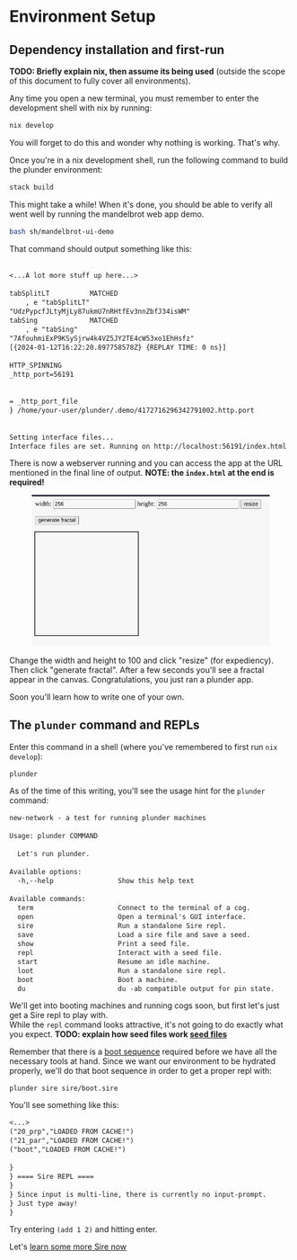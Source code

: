 # Environment Setup

## Dependency installation and first-run

**TODO: Briefly explain nix, then assume its being used** (outside the scope of this document to fully cover all environments).

Any time you open a new terminal, you must remember to enter the development shell with nix by running:

```bash
nix develop
```

You will forget to do this and wonder why nothing is working. That's why.

Once you're in a nix development shell, run the following command to build the plunder environment:

```bash
stack build
```

This might take a while! When it's done, you should be able to verify all went well by running the mandelbrot web app demo.

```bash
bash sh/mandelbrot-ui-demo
```

That command should output something like this:

```

<...A lot more stuff up here...>

tabSplitLT          MATCHED
    , e "tabSplitLT"          "UdzPypcfJLtyMjLy87ukmU7nRHtfEv3nnZbfJ34isWM"
tabSing             MATCHED
    , e "tabSing"             "7AfouhmiExP9KSySjrw4k4VZ5JY2TE4cW53xo1EhHsfz"
[{2024-01-12T16:22:20.897758578Z} {REPLAY TIME: 0 ns}]

HTTP_SPINNING
_http_port=56191


= _http_port_file
} /home/your-user/plunder/.demo/4172716296342791002.http.port


Setting interface files...
Interface files are set. Running on http://localhost:56191/index.html
```

There is now a webserver running and you can access the app at the URL mentioned in the final line of output. **NOTE: the `index.html` at the end is required!**

<figure><img src="../.gitbook/assets/mandelbrot-ui.png" alt=""><figcaption></figcaption></figure>

Change the width and height to 100 and click "resize" (for expediency). Then
click "generate fractal". After a few seconds you'll see a fractal appear in the
canvas. Congratulations, you just ran a plunder app.

Soon you'll learn how to write one of your own.

## The `plunder` command and REPLs

Enter this command in a shell (where you've remembered to first run `nix
develop`):

```
plunder
```

As of the time of this writing, you'll see the usage hint for the `plunder`
command:

```
new-network - a test for running plunder machines

Usage: plunder COMMAND

  Let's run plunder.

Available options:
  -h,--help                Show this help text

Available commands:
  term                     Connect to the terminal of a cog.
  open                     Open a terminal's GUI interface.
  sire                     Run a standalone Sire repl.
  save                     Load a sire file and save a seed.
  show                     Print a seed file.
  repl                     Interact with a seed file.
  start                    Resume an idle machine.
  loot                     Run a standalone sire repl.
  boot                     Boot a machine.
  du                       du -ab compatible output for pin state.

```

We'll get into booting machines and running cogs soon, but first let's just get
a Sire repl to play with.  
While the `repl` command looks attractive, it's not going to do exactly what
you expect. **TODO: explain how seed files work [seed files](/sire/seeds.md)**

Remember that there is a [boot sequence](/sire/boot.md) required before we have
all the necessary tools at hand. Since we want our environment to be hydrated properly,
we'll do that boot sequence in order to get a proper repl with:

```
plunder sire sire/boot.sire
```

You'll see something like this:

```
<...>
("20_prp","LOADED FROM CACHE!")
("21_par","LOADED FROM CACHE!")
("boot","LOADED FROM CACHE!")

}
} ==== Sire REPL ====
}
} Since input is multi-line, there is currently no input-prompt.
} Just type away!
}

```

Try entering `(add 1 2)` and hitting enter.

Let's [learn some more Sire now](sire/intro.md)

